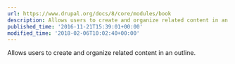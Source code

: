 ```yaml
---
url: https://www.drupal.org/docs/8/core/modules/book
description: Allows users to create and organize related content in an outline.
published_time: '2016-11-21T15:39:01+00:00'
modified_time: '2018-02-06T10:02:40+00:00'
---
```

Allows users to create and organize related content in an outline.